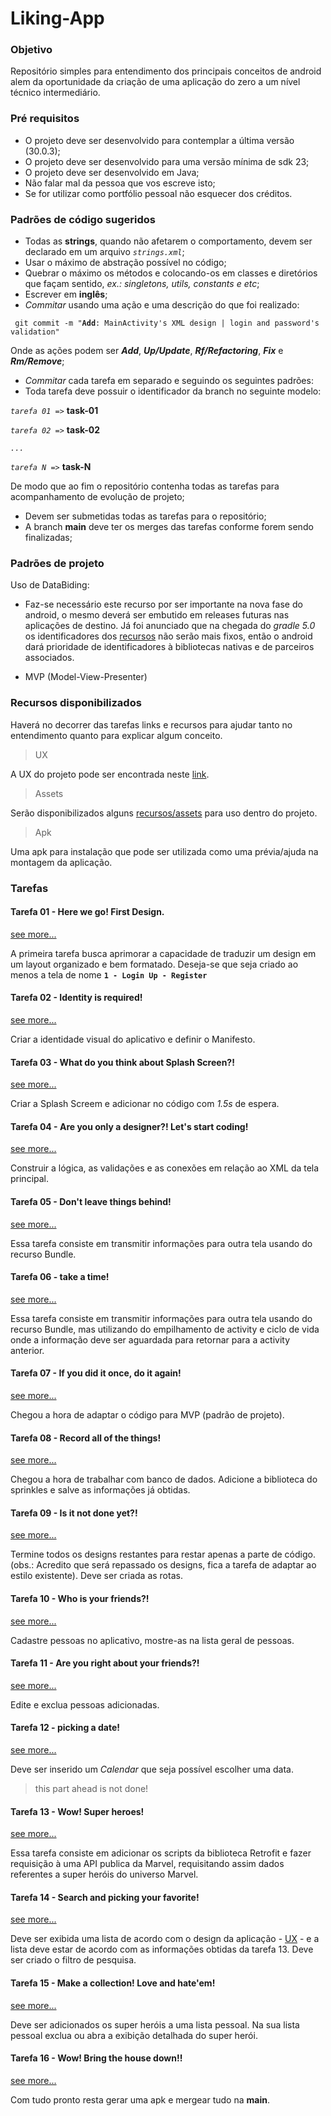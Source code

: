 # Liking-App

### Objetivo

Repositório simples para entendimento dos principais conceitos de android alem da oportunidade da criação de uma aplicação do zero a um nível técnico intermediário. 

### Pré requisitos
- O projeto deve ser desenvolvido para contemplar a última versão (30.0.3);
- O projeto deve ser desenvolvido para uma versão mínima de sdk 23;
- O projeto deve ser desenvolvido em Java;
- Não falar mal da pessoa que vos escreve isto;
- Se for utilizar como portfólio pessoal não esquecer dos créditos.

### Padrões de código sugeridos

- Todas as **strings**, quando não afetarem o comportamento, devem ser declarado em um arquivo _`strings.xml`_;
- Usar o máximo de abstração possível no código;
- Quebrar o máximo os métodos e colocando-os em classes e diretórios que façam sentido, _ex.: singletons, utils, constants e etc_;
- Escrever em **inglês**;
- _Commitar_ usando uma ação e uma descrição do que foi realizado:

` git commit -m "`**`Add`**`: MainActivity's XML design | login and password's validation"`

Onde as ações podem ser _**Add**_,  _**Up/Update**_,  _**Rf/Refactoring**_,  _**Fix**_ e  _**Rm/Remove**_;
  
- _Commitar_ cada tarefa em separado e seguindo os seguintes padrões:
- Toda tarefa deve possuir o identificador da branch no seguinte modelo:

_`tarefa 01 =>`_ **task-01**

_`tarefa 02 =>`_ **task-02**

_`...`_

_`tarefa N =>`_ **task-N**
  
  De modo que ao fim o repositório contenha todas as tarefas para acompanhamento de evolução de projeto;
  
- Devem ser submetidas todas as tarefas para o repositório;
- A branch **main** deve ter os merges das tarefas conforme forem sendo finalizadas;

### Padrões de projeto

Uso de DataBiding:

- Faz-se necessário este recurso por ser importante na nova fase do android, o mesmo deverá ser embutido em releases futuras nas aplicações de destino. Já foi anunciado que na chegada do _gradle 5.0_ os identificadores dos [recursos](https://developer.android.com/guide/topics/resources/providing-resources?hl=pt-br) não serão mais fixos, então o android dará prioridade de identificadores à bibliotecas nativas e de parceiros associados.

- MVP (Model-View-Presenter) 
  
### <a name="head1234"></a> Recursos disponibilizados 

Haverá no decorrer das tarefas links e recursos para ajudar tanto no entendimento quanto para explicar algum conceito.

> UX

A UX do projeto pode ser encontrada neste [link](https://xd.adobe.com/view/9c944bf5-471b-43f6-b5f5-5236bbfdd896-c9c7/grid).

> Assets

Serão disponibilizados alguns [recursos/assets](https://github.com/Wesleycampagna/Liking-App/tree/main/assets) para uso dentro do projeto.

> Apk

Uma apk para instalação que pode ser utilizada como uma prévia/ajuda na montagem da aplicação.

### Tarefas ###


#### Tarefa 01 - Here we go! First Design. 

[see more...](https://github.com/Wesleycampagna/Liking-App/blob/main/assets/docs/Task01.md)

A primeira tarefa busca aprimorar a capacidade de traduzir um design em um layout organizado e bem formatado. Deseja-se que seja criado ao menos a tela de nome **`1 - Login Up - Register`**


#### Tarefa 02 - Identity is required!
[see more...](https://github.com/Wesleycampagna/Liking-App/blob/main/assets/docs/Task02.md)

Criar a identidade visual do aplicativo e definir o Manifesto.


#### Tarefa 03 - What do you think about Splash Screen?!

[see more...](https://github.com/Wesleycampagna/Liking-App/blob/main/assets/docs/Task03.md)

Criar a Splash Screem e adicionar no código com _1.5s_ de espera.


#### Tarefa 04 - Are you only a designer?! Let's start coding!

[see more...](https://github.com/Wesleycampagna/Liking-App/blob/main/assets/docs/Task04.md)

Construir a lógica, as validações e as conexões em relação ao XML da tela principal.


#### Tarefa 05 - Don't leave things behind!

[see more...](https://github.com/Wesleycampagna/Liking-App/blob/main/assets/docs/Task05.md)

Essa tarefa consiste em transmitir informações para outra tela usando do recurso Bundle.


#### Tarefa 06 - take a time!

[see more...](https://github.com/Wesleycampagna/Liking-App/blob/main/assets/docs/Task06.md)

Essa tarefa consiste em transmitir informações para outra tela usando do recurso Bundle, mas utilizando do empilhamento de activity e ciclo de vida onde a informação deve ser aguardada para retornar para a activity anterior.


#### Tarefa 07 - If you did it once, do it again!

[see more...](https://github.com/Wesleycampagna/Liking-App/blob/main/assets/docs/Task07.md)

Chegou a hora de adaptar o código para MVP (padrão de projeto).


#### Tarefa 08 - Record all of the things!

[see more...](https://github.com/Wesleycampagna/Liking-App/blob/main/assets/docs/Task08.md)

Chegou a hora de trabalhar com banco de dados. Adicione a biblioteca do sprinkles e salve as informações já obtidas. 


#### Tarefa 09 - Is it not done yet?!

[see more...](https://github.com/Wesleycampagna/Liking-App/blob/main/assets/docs/Task09.md)

Termine todos os designs restantes para restar apenas a parte de código. (obs.: Acredito que será repassado os designs, fica a tarefa de adaptar ao estilo existente). Deve ser criada as rotas. 


#### Tarefa 10 - Who is your friends?!

[see more...](https://github.com/Wesleycampagna/Liking-App/blob/main/assets/docs/Task10.md)

Cadastre pessoas no aplicativo, mostre-as na lista geral de pessoas.


#### Tarefa 11 - Are you right about your friends?!

[see more...](https://github.com/Wesleycampagna/Liking-App/blob/main/assets/docs/Task11.md)

Edite e exclua pessoas adicionadas.


#### Tarefa 12 - picking a date!

[see more...](https://github.com/Wesleycampagna/Liking-App/blob/main/assets/docs/Task12.md)

Deve ser inserido um _Calendar_ que seja possível escolher uma data. 

> this part ahead is not done!


#### Tarefa 13 - Wow! Super heroes!

[see more...](https://github.com/Wesleycampagna/Liking-App/blob/main/assets/docs/Task13.md)

Essa tarefa consiste em adicionar os scripts da biblioteca Retrofit e fazer requisição à uma API publica da Marvel, requisitando assim dados referentes a super heróis do universo Marvel.


#### Tarefa 14 - Search and picking your favorite!

[see more...](https://github.com/Wesleycampagna/Liking-App/blob/main/assets/docs/Task14.md)

Deve ser exibida uma lista de acordo com o design da aplicação - [UX](#head1234) - e a lista deve estar de acordo com as informações obtidas da tarefa 13. Deve ser criado o filtro de pesquisa. 


#### Tarefa 15 - Make a collection! Love and hate'em!

[see more...](https://github.com/Wesleycampagna/Liking-App/blob/main/assets/docs/Task15.md)

Deve ser adicionados os super heróis a uma lista pessoal. Na sua lista pessoal exclua ou abra a exibição detalhada do super herói.


#### Tarefa 16 - Wow! Bring the house down!!

[see more...](https://github.com/Wesleycampagna/Liking-App/blob/main/assets/docs/Task16.md)

Com tudo pronto resta gerar uma apk e mergear tudo na **main**.


